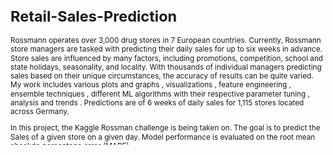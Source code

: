 <svg fill="none" viewBox="0 0 600 300" width="600" height="300" xmlns="http://www.w3.org/2000/svg">
  <foreignObject width="100%" height="100%">
  <div xmlns="http://www.w3.org/1999/xhtml">

<style>
	.hi{
	border: 3px ;	
	}
</style>
	  
<h1>Retail-Sales-Prediction</h1>


<p>Rossmann operates over 3,000 drug stores in 7 European countries. Currently, Rossmann store managers are tasked with predicting their daily sales for up to six weeks in advance. Store sales are influenced by many factors, including promotions, competition, school and state holidays, seasonality, and locality. With thousands of individual managers predicting sales based on their unique circumstances, the accuracy of results can be quite varied. My work includes various plots and graphs , visualizations , feature engineering , ensemble techniques , different ML algorithms with their respective parameter tuning , analysis and trends . Predictions are of 6 weeks of daily sales for 1,115 stores located across Germany.

In this project, the Kaggle Rossman challenge is being taken on. The goal is to predict the Sales of a given store on a given day. Model performance is evaluated on the root mean absolute percentage error (MAPE).


The dataset consists of two csv files: store.csv and train.csv

Data Files:

train.csv holds info about each store. store.csv holds the sales info per day for each store.

The repo contains main.py that runs the main script from step one until the end.</p>


<h3>1. Business Problem.</h3>
<p>Rossmann operates over 3,000 drug stores in 7 European countries. Currently, Rossmann store managers are tasked with predicting their daily sales for up to six weeks in advance. Store sales are influenced by many factors, including promotions, competition, school and state holidays, seasonality, and locality. With thousands of individual managers predicting sales based on their unique circumstances, the accuracy of results can be quite varied.</p>

<h3>2. Solution Strategy</h3>
<p>My strategy to solve this challenge was:</p>
<ol type= 1>
<li>Data Description: Use statistics metrics to identify data distributions.</li>

<li>Feature Engineering: Derive new attributes based on the original variables to better describe the phenomenon that will be modeled.</li>

<li>Exploratory Data Analysis: Explore the data to find insights and better understand the impact of variables on model learning.</li>

<li>Feature Selection: Selection of the most significant attributes for training the model.</li>

<li>Machine Learning Modelling: Machine Learning model training.</li>

<li>Hyperparameter Fine Tunning: hoose the best values for each of the parameters of the model selected from the previous step.</li>

<li>Convert Model Performance to Business Values: Convert the performance of the Machine Learning model into a business result.</li>
</ol>

 <h3>3.Machine Learning Model Implementation and performance</h3>
<p>At this stage models used : *Linear Regression, *Lasso Regression, *Random Forest Regressor</p>
<table >
	<tr >	
		<th>Regression Model</th>
		<th>Train MSE</th>
		<th>Train RMSE</th>
		<th>Train R2</th>
		<th>Train Adjusted_R2</th>
		<th>Test MSE</th>
		<th>Test RMSE</th>
		<th>Test R2</th>
		<th>Test Adjusted R2</th>
	</tr>
	<tr>								
		<td>Linear Regression</td>
		<td>1.214859e+06</td>
		<td>1102.206527</td>
		<td>0.844978</td>
		<td>0.844975</td>
		<td>1.217627e+06</td>
		<td>1103.461202</td>
		<td>0.844943</td>
		<td>0.844929</td>
	</tr>
        <tr>								
		<td>Lasso Regression class = "hi"</td>
		<td>1.214485e+06</td>
		<td>1102.036953</td>
		<td>0.845026</td>
		<td>0.845012</td>
		<td>1.217348e+06</td>
		<td>1103.334986</td>
		<td>0.844979</td>
		<td>0.844965</td>
	</tr>
	<tr>							
		<td>Ridge Regression</td>
		<td>1.214486e+06</td>
		<td>1102.037084</td>
		<td>0.845026</td>
		<td>0.845022</td>
		<td>1.217348e+06</td>
		<td>1103.335147</td>
		<td>0.844979</td>
		<td>0.844965</td>
	</tr>
	<tr>								
		<td>Elastic Net Regression</td>
		<td>1.214485e+06</td>
		<td>1102.036949</td>
		<td>0.845026</td>
		<td>0.845022</td>
		<td>1.217348e+06</td>
		<td>1103.334982</td>
		<td>0.844979</td>
		<td>0.844965</td>
	</tr>
	<tr>
		<td>Decsion Tree Regression</td>							
		<td>1.362364e+06</td>
		<td>1167.203328</td>
		<td>0.826156</td>
		<td>0.826152</td>
		<td>1.367349e+06</td>
		<td>1169.337164</td>
		<td>0.825877</td>
		<td>0.825861</td>
	</tr>
	<tr>							
		<td>Random Forest Regression</td>
		<td>5.596015e+04</td>
		<td>236.558981</td>
		<td>0.992859</td>
		<td>0.992859</td>
		<td>3.200686e+05</td>
		<td>565.746016</td>
		<td>0.959241</td>
		<td>0.959238</td>
	</tr>
</table>






<h3>4. Conclusion</h3>

<p>Acheived MAPE of 5.65% and MAE = $376 showing predictions of model is higly accurate for the sales forecast. Generated insights by EDA and feature importance provide valuable tools to decide the amount of budget and inventory for upcoming sales.</p>
  </div>
  </foreignObject>
</svg>
